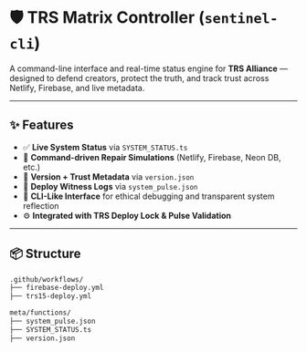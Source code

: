 # 🛡️ TRS Matrix Controller (`sentinel-cli`)

A command-line interface and real-time status engine for **TRS Alliance** — designed to defend creators, protect the truth, and track trust across Netlify, Firebase, and live metadata.

---

## ✨ Features

- ✅ **Live System Status** via `SYSTEM_STATUS.ts`
- 🔧 **Command-driven Repair Simulations** (Netlify, Firebase, Neon DB, etc.)
- 🔖 **Version + Trust Metadata** via `version.json`
- 📡 **Deploy Witness Logs** via `system_pulse.json`
- 🧠 **CLI-Like Interface** for ethical debugging and transparent system reflection
- ⚙️ **Integrated with TRS Deploy Lock & Pulse Validation**

---

## 📦 Structure

```bash
.github/workflows/
├── firebase-deploy.yml
├── trs15-deploy.yml

meta/functions/
├── system_pulse.json
├── SYSTEM_STATUS.ts
├── version.json


